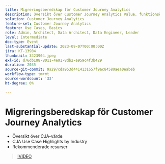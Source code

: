 ```yaml
---
title: Migreringsberedskap för Customer Journey Analytics
description: Översikt över Customer Journey Analytics Value, funktionsöversikt per bransch, rekommenderade resurser
solution: Customer Journey Analytics
feature-set: Customer Journey Analytics
feature: Use Cases, Basics
role: Admin, Architect, Data Architect, Data Engineer, Leader
level: Intermediate
doc-type: Event
last-substantial-update: 2023-09-07T00:00:00Z
jira: KT-13904
thumbnail: 3423904.jpeg
exl-id: d76db108-8011-4e01-8db2-e959c4f3b429
duration: 2035
source-git-commit: 9a297cda953d4414131657f9ac84580aea0eabeb
workflow-type: tm+mt
source-wordcount: '33'
ht-degree: 0%

---
```


# Migreringsberedskap för Customer Journey Analytics

* Översikt över CJA-värde
* CJA Use Case Highlights by Industry
* Rekommenderade resurser

>[!VIDEO](https://video.tv.adobe.com/v/3423904/?learn=on)
